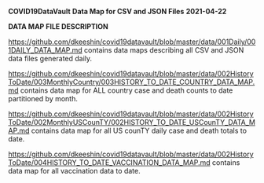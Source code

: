 __COVID19DataVault__
__Data Map for CSV and JSON Files__
__2021-04-22__


__DATA MAP FILE DESCRIPTION__
 
https://github.com/dkeeshin/covid19datavault/blob/master/data/001Daily/001DAILY_DATA_MAP.md
contains data maps describing all CSV and JSON data files generated daily. 

https://github.com/dkeeshin/covid19datavault/blob/master/data/002HistoryToDate/003MonthlyCountry/003HISTORY_TO_DATE_COUNTRY_DATA_MAP.md
contains data map for ALL country case and death counts to date partitioned by month.  

https://github.com/dkeeshin/covid19datavault/blob/master/data/002HistoryToDate/002MonthlyUSCounTY/002HISTORY_TO_DATE_USCounTY_DATA_MAP.md
contains data map for all US counTY daily case and death totals to date. 

https://github.com/dkeeshin/covid19datavault/blob/master/data/002HistoryToDate/004HISTORY_TO_DATE_VACCINATION_DATA_MAP.md  contains data map for all vaccination data to date.





